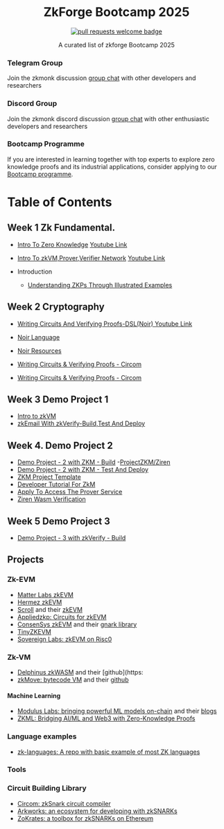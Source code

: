 <div align="center">
  <h1 align="center">ZkForge Bootcamp 2025</h1>
  <p align="center">
    <a href="http://makeapullrequest.com">
      <img alt="pull requests welcome badge" src="https://img.shields.io/badge/PRs-welcome-brightgreen.svg?style=flat">
    </a>
  </p>

  <p align="center">A curated list of zkforge Bootcamp 2025 </p>
</div>

### Telegram Group
Join the zkmonk discussion [group chat](https://t.me/+D1eJ7No8srI3YTQx) with other developers and researchers

### Discord Group
Join the zkmonk discord discussion [group chat](https://discord.gg/KWXHrK6r) with other enthusiastic developers and researchers

### Bootcamp Programme
If you are interested in learning together with top experts to explore zero knowledge proofs and its industrial applications, consider applying to our [Bootcamp programme](https://zkmonk.org/). 

Table of Contents
================= 

## Week 1 Zk Fundamental.

- [Intro To Zero Knowledge](https://docs.google.com/presentation/d/1dfLZ0f6lROO-z8pj_qEGPhX97YB7Wug8OJ3PjWKCTKg/edit?usp=sharing) [Youtube Link](https://youtu.be/miIOJFkGcY4?si=LLEzFAezFy9bdh8y)

- [Intro To zkVM,Prover,Verifier Network](https://docs.google.com/presentation/d/1Lq1SspCLD52O65VYbMikrV5dPtnrW1NY2SBRoL6_3MQ/edit?slide=id.p#slide=id.p) [Youtube Link](https://youtu.be/A6RMcm8xYTM)


- Introduction
  - [Understanding ZKPs Through Illustrated Examples](https://blog.goodaudience.com/understanding-zero-knowledge-proofs-through-simple-examples-df673f796d99)
  
## Week 2 Cryptography
  
  - [Writing Circuits And Verifying Proofs-DSL(Noir) Youtube Link](https://www.youtube.com/watch?v=eHCpbtLQFlg)
 - [Noir Language](https://noir-lang.org/)
 - [Noir Resources](https://github.com/noir-lang/awesome-noir)

 - [Writing Circuits & Verifying Proofs - Circom](https://docs.circom.io/getting-started/proving-circuits/)
 - [Writing Circuits & Verifying Proofs - Circom](https://docs.circom.io/getting-started/writing-circuits/)


## Week 3 Demo Project 1
  - [Intro to zkVM](https://youtu.be/rdmbySXu-jM?si=VHWa_Da4kItUD9Rx)
  - [zkEmail With zkVerify-Build,Test And Deploy](https://youtu.be/ybMZ4tp45U4?si=QDCE_rYT-au5LnV_)


## Week 4. Demo Project 2
  - [Demo Project - 2 with ZKM - Build](https://docs.zkm.io/)
  -[ProjectZKM/Ziren](https://github.com/ProjectZKM/Ziren/tree/main/examples)
  - [Demo Project - 2 with ZKM - Test And Deploy](https://github.com/ProjectZKM/zkm)
  - [ZKM Project Template](https://github.com/ProjectZKM/zkm-project-template)
  - [Developer Tutorial For ZkM](https://docs.zkm.io/dev/overview.html)
  - [Apply To Access The Prover Service](https://www.zkm.io/apply)
  - [Ziren Wasm Verification](https://github.com/ProjectZKM/ziren-wasm-verifier)


## Week 5 Demo Project 3
  
  - [Demo Project - 3 with zkVerify - Build](https://docs.google.com/presentation/d/1we1RhSw8wMKPvwIo_2igbdmOXXT1prSN/edit?usp=sharing&ouid=112618779505767022621&rtpof=true&sd=true)




## Projects

### Zk-EVM

- [Matter Labs zkEVM](https://blog.matter-labs.io/unisync-a-port-of-uniswap-v2-on-the-zkevm-b12954748504)
- [Hermez zkEVM](https://blog.hermez.io/introducing-hermez-zkevm/)
- [Scroll](https://hackmd.io/@yezhang/S1sJ2cEWY) and their [zkEVM](https://hackmd.io/@yezhang/S1_KMMbGt)
- [Appliedzkp: Circuits for zkEVM](https://github.com/appliedzkp/zkevm-circuits)
- [ConsenSys zkEVM](https://ethresear.ch/uploads/short-url/3DM8kjFfIG6PHXu4qpYpmujXgme.pdf) and their [gnark library](https://github.com/consensys/gnark)
- [TinyZKEVM](https://github.com/leonardoalt/tinyzkevm)
- [Sovereign Labs: zkEVM on Risc0](https://github.com/Sovereign-Labs/ethereum-vpm)

### Zk-VM

- [Delphinus zkWASM](https://delphinuslab.com/zk-wasm/) and their [github](https:
- [zkMove: bytecode VM](https://www.zkmove.net/) and their [github](https://github.com/young-rocks/zkmove)

#### Machine Learning

- [Modulus Labs: bringing powerful ML models on-chain](https://www.moduluslabs.xyz/) and their [blogs](https://medium.com/@ModulusLabs)
- [ZKML: Bridging AI/ML and Web3 with Zero-Knowledge Proofs](https://hackmd.io/@cathie/zkml)

### Language examples

- [zk-languages: A repo with basic example of most ZK languages](https://github.com/microbecode/zk-languages)

### Tools

### Circuit Building Library

- [Circom: zkSnark circuit compiler](https://github.com/iden3/circom)
- [Arkworks: an ecosystem for developing with zkSNARKs](https://github.com/arkworks-rs)
- [ZoKrates: a toolbox for zkSNARKs on Ethereum](https://zokrates.github.io/)

